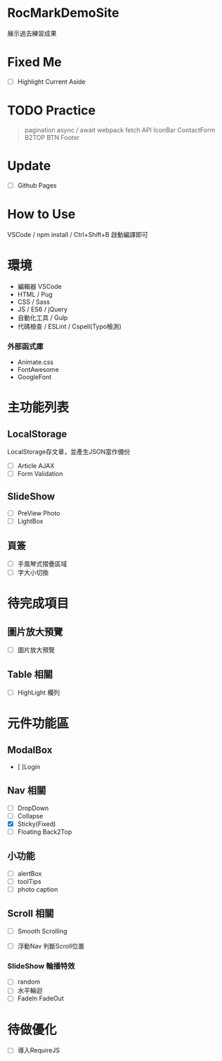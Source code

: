 # RocMarkDemoSite

展示過去練習成果

# Fixed Me
- [ ] Highlight Current Aside

# TODO Practice
> pagination 
> async / await
> webpack
> fetch API
> IconBar
> ContactForm
> B2TOP BTN
> Footer 


# Update
- [ ] Github Pages

# How to Use
VSCode / npm install / Ctrl+Shift+B 啟動編譯即可

# 環境
- 編輯器 VSCode
- HTML / Pug
- CSS / Sass
- JS / ES6 / jQuery
- 自動化工具 / Gulp
- 代碼檢查 / ESLint / Cspell(Typo檢測)

### 外部函式庫
- Animate.css 
- FontAwesome 
- GoogleFont

# 主功能列表

## LocalStorage 
LocalStorage存文章，並產生JSON當作備份
- [ ] Article AJAX
- [ ] Form Validation

## SlideShow
- [ ] PreView Photo
- [ ] LightBox

## 頁簽
- [ ] 手風琴式摺疊區域
- [ ] 字大小切換

# 待完成項目

## 圖片放大預覽
- [ ] 圖片放大預覽

## Table 相關
- [ ] HighLight 欄列

# 元件功能區

## ModalBox
- [ ]Login

## Nav 相關
- [ ] DropDown
- [ ] Collapse
- [x] Sticky(Fixed)
- [ ] Floating Back2Top

## 小功能
- [ ] alertBox
- [ ] toolTips
- [ ] photo caption

## Scroll 相關
- [ ] Smooth Scrolling
- [ ] 浮動Nav 判斷Scroll位置


### SlideShow 輪播特效
- [ ] random
- [ ] 水平輪迴
- [ ] FadeIn FadeOut

# 待做優化
- [ ] 導入RequireJS

